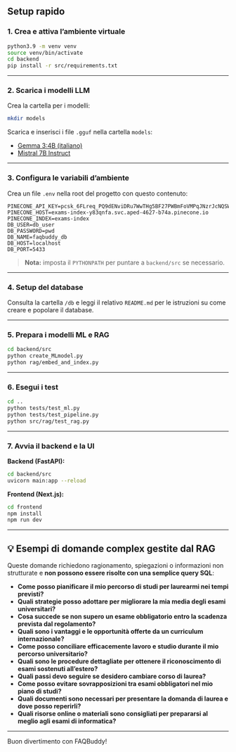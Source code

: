 ## Setup rapido

### 1. Crea e attiva l’ambiente virtuale

```sh
python3.9 -m venv venv
source venv/bin/activate
cd backend
pip install -r src/requirements.txt
```

---

### 2. Scarica i modelli LLM

Crea la cartella per i modelli:

```sh
mkdir models
```

Scarica e inserisci i file `.gguf` nella cartella `models`:

- [Gemma 3:4B (italiano)](https://huggingface.co/unsloth/gemma-3-4b-it-GGUF?show_file_info=gemma-3-4b-it-Q4_1.gguf)
- [Mistral 7B Instruct](https://huggingface.co/TheBloke/Mistral-7B-Instruct-v0.2-GGUF?show_file_info=mistral-7b-instruct-v0.2.Q4_K_M.gguf)

---

### 3. Configura le variabili d’ambiente

Crea un file `.env` nella root del progetto con questo contenuto:

```env
PINECONE_API_KEY=pcsk_6FLreq_PQ9dENviDRu7WwTHg5BF27PWBmFoVMPqJNzrJcNQSWywSns973idr5vqgTixqF2
PINECONE_HOST=exams-index-y83qnfa.svc.aped-4627-b74a.pinecone.io
PINECONE_INDEX=exams-index
DB_USER=db_user
DB_PASSWORD=pwd
DB_NAME=faqbuddy_db
DB_HOST=localhost
DB_PORT=5433
```

> **Nota:** imposta il `PYTHONPATH` per puntare a `backend/src` se necessario.

---

### 4. Setup del database

Consulta la cartella `/db` e leggi il relativo `README.md` per le istruzioni su come creare e popolare il database.

---

### 5. Prepara i modelli ML e RAG

```sh
cd backend/src
python create_MLmodel.py
python rag/embed_and_index.py
```

---

### 6. Esegui i test

```sh
cd ..
python tests/test_ml.py
python tests/test_pipeline.py
python src/rag/test_rag.py
```

---

### 7. Avvia il backend e la UI

**Backend (FastAPI):**
```sh
cd backend/src
uvicorn main:app --reload
```

**Frontend (Next.js):**
```sh
cd frontend
npm install
npm run dev
```

---

## 💡 Esempi di domande complex gestite dal RAG

Queste domande richiedono ragionamento, spiegazioni o informazioni non strutturate e **non possono essere risolte con una semplice query SQL**:

- **Come posso pianificare il mio percorso di studi per laurearmi nei tempi previsti?**
- **Quali strategie posso adottare per migliorare la mia media degli esami universitari?**
- **Cosa succede se non supero un esame obbligatorio entro la scadenza prevista dal regolamento?**
- **Quali sono i vantaggi e le opportunità offerte da un curriculum internazionale?**
- **Come posso conciliare efficacemente lavoro e studio durante il mio percorso universitario?**
- **Quali sono le procedure dettagliate per ottenere il riconoscimento di esami sostenuti all’estero?**
- **Quali passi devo seguire se desidero cambiare corso di laurea?**
- **Come posso evitare sovrapposizioni tra esami obbligatori nel mio piano di studi?**
- **Quali documenti sono necessari per presentare la domanda di laurea e dove posso reperirli?**
- **Quali risorse online o materiali sono consigliati per prepararsi al meglio agli esami di informatica?**

---

Buon divertimento con FAQBuddy!
